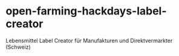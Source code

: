 # open-farming-hackdays-label-creator
Lebensmittel Label Creator für Manufakturen und Direktvermarkter (Schweiz)
